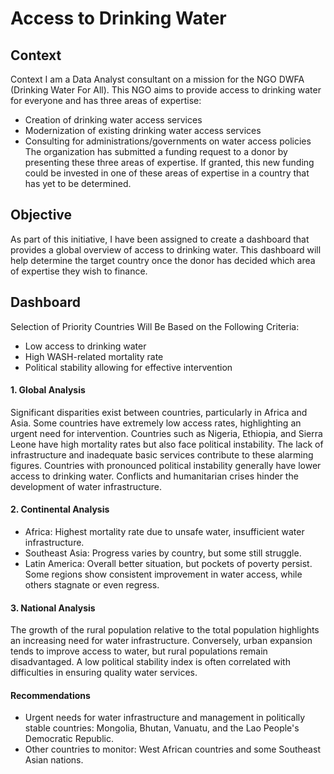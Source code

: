 # Access to Drinking Water

## Context
Context
I am a Data Analyst consultant on a mission for the NGO DWFA (Drinking Water For All). This NGO aims to provide access to drinking water for everyone and has three areas of expertise:
- Creation of drinking water access services
- Modernization of existing drinking water access services
- Consulting for administrations/governments on water access policies
The organization has submitted a funding request to a donor by presenting these three areas of expertise.
If granted, this new funding could be invested in one of these areas of expertise in a country that has yet to be determined.

## Objective
As part of this initiative, I have been assigned to create a dashboard that provides a global overview of access to drinking water. This dashboard will help determine the target country once the donor has decided which area of expertise they wish to finance.

## Dashboard
Selection of Priority Countries Will Be Based on the Following Criteria:
- Low access to drinking water
- High WASH-related mortality rate
- Political stability allowing for effective intervention
  
#### 1. Global Analysis
Significant disparities exist between countries, particularly in Africa and Asia. Some countries have extremely low access rates, highlighting an urgent need for intervention. Countries such as Nigeria, Ethiopia, and Sierra Leone have high mortality rates but also face political instability. The lack of infrastructure and inadequate basic services contribute to these alarming figures. Countries with pronounced political instability generally have lower access to drinking water. Conflicts and humanitarian crises hinder the development of water infrastructure.

#### 2. Continental Analysis
- Africa: Highest mortality rate due to unsafe water, insufficient water infrastructure.
- Southeast Asia: Progress varies by country, but some still struggle.
- Latin America: Overall better situation, but pockets of poverty persist.
Some regions show consistent improvement in water access, while others stagnate or even regress.

#### 3. National Analysis
The growth of the rural population relative to the total population highlights an increasing need for water infrastructure. Conversely, urban expansion tends to improve access to water, but rural populations remain disadvantaged. A low political stability index is often correlated with difficulties in ensuring quality water services.

#### Recommendations
- Urgent needs for water infrastructure and management in politically stable countries: Mongolia, Bhutan, Vanuatu, and the Lao People's Democratic Republic.
- Other countries to monitor: West African countries and some Southeast Asian nations.
